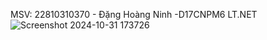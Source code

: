 MSV: 22810310370 - Đặng Hoàng Ninh -D17CNPM6 LT.NET
![Screenshot 2024-10-31 173726](https://github.com/user-attachments/assets/97d7dd47-6ca6-4508-8969-5daf4936cd2e)
